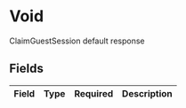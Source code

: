 # Void

ClaimGuestSession default response


## Fields

| Field       | Type        | Required    | Description |
| ----------- | ----------- | ----------- | ----------- |